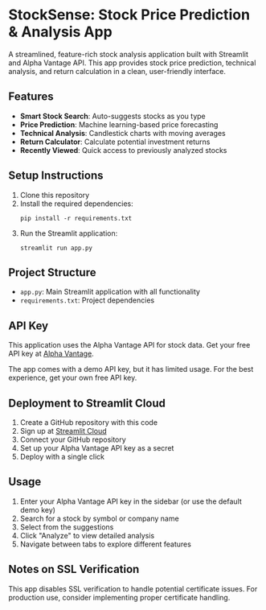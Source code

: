 # StockSense: Stock Price Prediction & Analysis App

A streamlined, feature-rich stock analysis application built with Streamlit and Alpha Vantage API. This app provides stock price prediction, technical analysis, and return calculation in a clean, user-friendly interface.

## Features

- **Smart Stock Search**: Auto-suggests stocks as you type
- **Price Prediction**: Machine learning-based price forecasting
- **Technical Analysis**: Candlestick charts with moving averages
- **Return Calculator**: Calculate potential investment returns
- **Recently Viewed**: Quick access to previously analyzed stocks

## Setup Instructions

1. Clone this repository
2. Install the required dependencies:
   ```
   pip install -r requirements.txt
   ```
3. Run the Streamlit application:
   ```
   streamlit run app.py
   ```

## Project Structure

- `app.py`: Main Streamlit application with all functionality
- `requirements.txt`: Project dependencies

## API Key

This application uses the Alpha Vantage API for stock data. Get your free API key at [Alpha Vantage](https://www.alphavantage.co/support/#api-key).

The app comes with a demo API key, but it has limited usage. For the best experience, get your own free API key.

## Deployment to Streamlit Cloud

1. Create a GitHub repository with this code
2. Sign up at [Streamlit Cloud](https://streamlit.io/cloud)
3. Connect your GitHub repository
4. Set up your Alpha Vantage API key as a secret
5. Deploy with a single click

## Usage

1. Enter your Alpha Vantage API key in the sidebar (or use the default demo key)
2. Search for a stock by symbol or company name
3. Select from the suggestions
4. Click "Analyze" to view detailed analysis
5. Navigate between tabs to explore different features

## Notes on SSL Verification

This app disables SSL verification to handle potential certificate issues. For production use, consider implementing proper certificate handling.